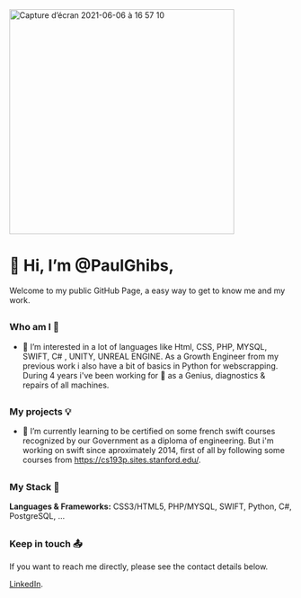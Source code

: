 <img width="400" alt="Capture d’écran 2021-06-06 à 16 57 10" src="https://user-images.githubusercontent.com/7050604/120930010-bb7bd080-c6eb-11eb-91a3-e7f1ad53f896.png">

#  👋 Hi, I’m @PaulGhibs, 
Welcome to my public GitHub Page, a easy way to get to know me and my work.

##
###  Who am I 👨
- 👀 I’m interested in a lot of languages like Html, CSS, PHP, MYSQL, SWIFT, C# , UNITY, UNREAL ENGINE.
As a Growth Engineer from my previous work i also have a bit of basics in Python for webscrapping. 
During 4 years i've been working for  as a Genius, diagnostics & repairs of all machines.

##
###  My projects 💡
- 🌱 I’m currently learning to be certified on some french swift courses recognized by our Government as a diploma of engineering. 
But i'm working on swift since aproximately 2014, first of all by following some courses from https://cs193p.sites.stanford.edu/.

##
###   My Stack 🧳
**Languages & Frameworks:** CSS3/HTML5, PHP/MYSQL, SWIFT, Python, C#, PostgreSQL,  ...

##
###  Keep in touch 📤

If you want to reach me directly, please see the contact details below.
		
 [LinkedIn](https://www.linkedin.com/in/paul-ghibeaux-8a00a776/).
